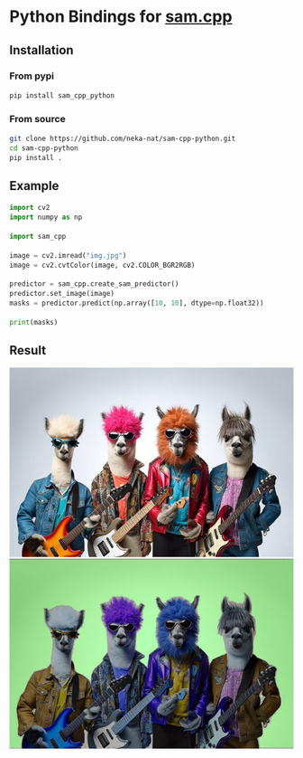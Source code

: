 # Python Bindings for [sam.cpp](https://github.com/YavorGIvanov/sam.cpp)

## Installation

### From pypi

```sh
pip install sam_cpp_python
```

### From source

```sh
git clone https://github.com/neka-nat/sam-cpp-python.git
cd sam-cpp-python
pip install .
```

## Example

```py
import cv2
import numpy as np

import sam_cpp

image = cv2.imread("img.jpg")
image = cv2.cvtColor(image, cv2.COLOR_BGR2RGB)

predictor = sam_cpp.create_sam_predictor()
predictor.set_image(image)
masks = predictor.predict(np.array([10, 10], dtype=np.float32))

print(masks)
```

## Result

![image](examples/img.jpg)
![masked_image](examples/masked_image.jpg)
